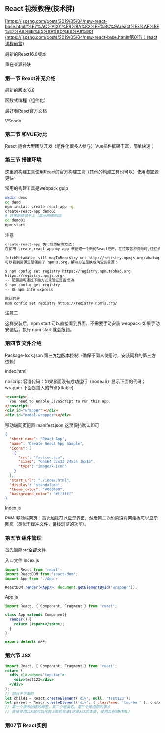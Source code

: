 ## React 视频教程(技术胖)

[https://jspang.com/posts/2019/05/04/new-react-base.html#%E7%AC%AC01%E8%8A%82%EF%BC%9Areact%E8%AF%BE%E7%A8%8B%E5%89%8D%E8%A8%80](https://jspang.com/posts/2019/05/04/new-react-base.html#第01节：react课程前言)

最新的React16.8版本

重在查漏补缺

### 第一节 React补充介绍

最新的版本16.8 

函数式编程（组件化）

最好看React官方文档

VScode

### 第二节 和VUE对比

React 适合大型团队开发（组件化很多人参与）Vue插件框架丰富，简单快速；

### 第三节 搭建环境

这里的构建工具使用React的官方构建工具（其他的构建工具也可以）使用淘宝源更快

常用的构建工具是webpack gulp 

~~~bash
mkdir demo
cd demo
npm install create-react-app -g
create-react-app demo01
# 这里始终装不上（显示网络原因）
cd demo01
npm start
~~~

注意

~~~txt
create-react-app 执行慢的解决方法：
在使用 create-react-app my-app 来创建一个新的React应用，在拉取各种资源时,往往会非常慢,一直卡在那：

fetchMetadata: sill mapToRegistry uri http://registry.npmjs.org/whatwg-fetch
可以看到资源还是使用了 npmjs.org，解决方法是换成淘宝的资源：

$ npm config set registry https://registry.npm.taobao.org
https://registry.npmjs.org/
-- 配置后可通过下面方式来验证是否成功
$ npm config get registry
-- 或 npm info express

默认的是
npm config set registry https://registry.npmjs.org/
~~~

注意二

这样安装后，npm start 可以直接看到界面，不需要手动安装 webpack. 如果手动安装后，执行 npm start 就会报错。



### 第四节 文件介绍

Package-lock.json 第三方包版本控制（确保不同人使用时，安装同样的第三方依赖）

index.html

noscript 容错代码：如果界面没有成功运行（nodeJS）显示下面的代码；wrapper 下面是插入的节点(dtable)

~~~html
<noscript>
  You need to enable JavaScript to run this app.
</noscript>
<div id="wrapper"></div>
<div id="modal-wrapper"></div>
~~~

移动端网页配置 manifest.json 这里保持默认即可

~~~json
{
  "short_name": "React App",
  "name": "Create React App Sample",
  "icons": [
    {
      "src": "favicon.ico",
      "sizes": "64x64 32x32 24x24 16x16",
      "type": "image/x-icon"
    }
  ],
  "start_url": "./index.html",
  "display": "standalone",
  "theme_color": "#000000",
  "background_color": "#ffffff"
}
~~~

Index.js

PWA 移动端网页：首次加载可以显示界面，然后第二次如果没有网络也可以显示网页（类似于缓冲文件，离线浏览的功能）。

### 第五节 组件管理

首先删除src全部文件

入口文件 index.js

~~~jsx
import React from 'react';
import ReactDOM from 'react-dom';
import App from './App';

ReactDOM.render(<App/>, document.getElementById('wrapper'));
~~~

App.js

~~~jsx
import React, { Component, Fragment } from 'react';

class App extends Component{
  render() {
    return (<span></span>);
  }
}

export default APP;
~~~

### 第六节 JSX

~~~jsx
import React, { Component, Fragment } from 'react';
return (
  <div className="top-bar">
    <div>test123</div>
  </div>
);
// 相当于下面的
let child1 = React.createElement('div', null, 'test123');
let parent = Reacr.createElement('div', { className: 'top-bar' }, child1);
// 第一个表示创建的标签，第二个是类名，第三个是内部的节点
// 直接使用JSX就可以代替上面的写法(这是JSX的本质，使用JS创建HTML)
~~~

### 第07节 React实例
